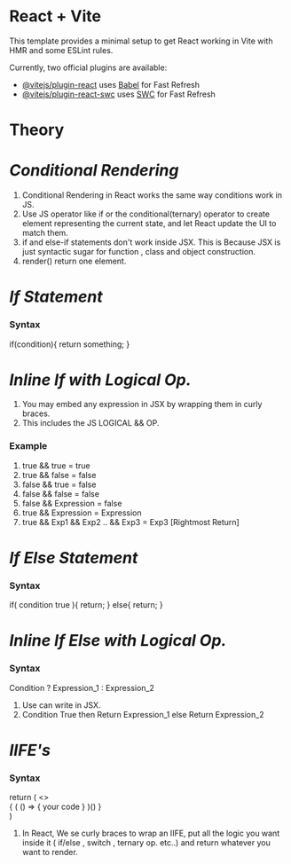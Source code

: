 # React + Vite

This template provides a minimal setup to get React working in Vite with HMR and some ESLint rules.

Currently, two official plugins are available:

- [@vitejs/plugin-react](https://github.com/vitejs/vite-plugin-react/blob/main/packages/plugin-react/README.md) uses [Babel](https://babeljs.io/) for Fast Refresh
- [@vitejs/plugin-react-swc](https://github.com/vitejs/vite-plugin-react-swc) uses [SWC](https://swc.rs/) for Fast Refresh


# Theory

# _Conditional Rendering_

1. Conditional Rendering in React works the same way conditions work in JS.
2. Use JS operator like if or the conditional(ternary) operator to create element representing the current state, and let React update the UI to match them.
3. if and else-if statements don't work inside JSX. This is Because JSX is just syntactic sugar for function , class and object construction.
4. render() return one element.

# _If Statement_

<h3>Syntax</h3>
if(condition){
    return something;
}

# _Inline If with Logical Op._

1. You may embed any expression in JSX by wrapping them in curly braces. 
2. This includes the JS LOGICAL && OP.

<h3>Example</h3>

1. true && true = true
2. true && false = false
3. false && true = false
4. false && false = false
5. false && Expression = false
6. true && Expression = Expression
7. true && Exp1 && Exp2 .. && Exp3 = Exp3 [Rightmost Return]

# _If Else Statement_

<h3>Syntax</h3>
if( condition true ){
    return;
}
else{
    return;
}

# _Inline If Else with Logical Op._

<h3>Syntax</h3>
Condition ? Expression_1 : Expression_2

1. Use can write in JSX.
2. Condition True then Return Expression_1 else Return Expression_2

# _IIFE's_

<h3>Syntax</h3>
return (
    <>
    <div>
        {
            ( () => {
                your code
            } )()
        }
    </div>
    </>
)

1. In React, We se curly braces to wrap an IIFE, put all the logic you want inside it ( if/else , switch , ternary op. etc..) and return  whatever you want to render.
